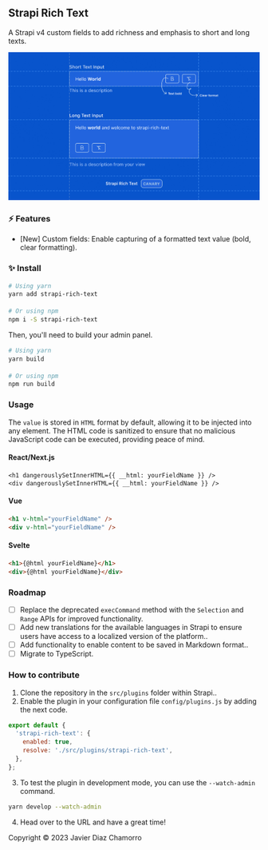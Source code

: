 ## Strapi Rich Text

A Strapi v4 custom fields to add richness and emphasis to short and long texts.

![Blueprint](https://github.com/coderdiaz/strapi-rich-text/raw/main/blueprint.jpg)

### ⚡ Features

- [New] Custom fields: Enable capturing of a formatted text value (bold, clear formatting).

### ✨ Install

```sh
# Using yarn
yarn add strapi-rich-text

# Or using npm
npm i -S strapi-rich-text
```

Then, you'll need to build your admin panel.

```sh
# Using yarn
yarn build

# Or using npm
npm run build
```

### Usage

The `value` is stored in `HTML` format by default, allowing it to be injected into any element. The HTML code is sanitized to ensure that no malicious JavaScript code can be executed, providing peace of mind.

#### React/Next.js

```tsx
<h1 dangerouslySetInnerHTML={{ __html: yourFieldName }} />
<div dangerouslySetInnerHTML={{ __html: yourFieldName }} />
```

#### Vue

```html
<h1 v-html="yourFieldName" />
<div v-html="yourFieldName" />
```

#### Svelte

```html
<h1>{@html yourFieldName}</h1>
<div>{@html yourFieldName}</div>
```

### Roadmap

- [ ] Replace the deprecated `execCommand` method with the `Selection` and `Range` APIs for improved functionality.
- [ ] Add new translations for the available languages in Strapi to ensure users have access to a localized version of the platform..
- [ ] Add functionality to enable content to be saved in Markdown format..
- [ ] Migrate to TypeScript.

### How to contribute
1. Clone the repository in the `src/plugins` folder within Strapi..
2. Enable the plugin in your configuration file `config/plugins.js` by adding the next code.
```js
export default {
  'strapi-rich-text': {
    enabled: true,
    resolve: './src/plugins/strapi-rich-text',
  },
};
```
3. To test the plugin in development mode, you can use the `--watch-admin` command.
```sh
yarn develop --watch-admin
```
4. Head over to the URL and have a great time!

Copyright &copy; 2023 Javier Diaz Chamorro

